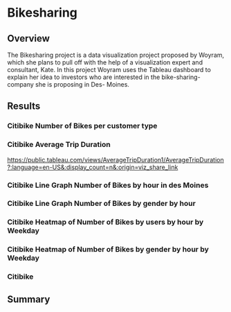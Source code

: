 # Bikesharing

## Overview
The Bikesharing project is a data visualization project proposed by Woyram, which she plans to pull off with the help of a visualization expert and consultant, Kate. In this project Woyram uses the Tableau dashboard to explain her idea to investors who are interested in the bike-sharing-company she is proposing in Des- Moines.

## Results

### Citibike Number of Bikes per customer type

### Citibike Average Trip Duration

https://public.tableau.com/views/AverageTripDuration1/AverageTripDuration?:language=en-US&:display_count=n&:origin=viz_share_link

### Citibike Line Graph Number of Bikes by hour in des Moines

### Citibike Line Graph Number of Bikes by gender by hour

### Citibike Heatmap of Number of Bikes by users by hour by Weekday

### Citibike Heatmap of Number of Bikes by gender by hour by Weekday

### Citibike 



## Summary
